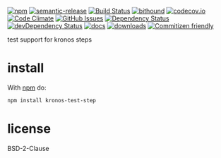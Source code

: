 [![npm](https://img.shields.io/npm/v/kronos-test-step.svg)](https://www.npmjs.com/package/kronos-test-step)
[![semantic-release](https://img.shields.io/badge/%20%20%F0%9F%93%A6%F0%9F%9A%80-semantic--release-e10079.svg)](https://github.com/Kronos-Integration/kronos-test-step)
[![Build Status](https://secure.travis-ci.org/Kronos-Integration/kronos-test-step.png)](http://travis-ci.org/Kronos-Integration/kronos-test-step)
[![bithound](https://www.bithound.io/github/Kronos-Integration/kronos-test-step/badges/score.svg)](https://www.bithound.io/github/Kronos-Integration/kronos-test-step)
[![codecov.io](http://codecov.io/github/Kronos-Integration/kronos-test-step/coverage.svg?branch=master)](http://codecov.io/github/Kronos-Integration/kronos-test-step?branch=master)
[![Code Climate](https://codeclimate.com/github/Kronos-Integration/kronos-test-step/badges/gpa.svg)](https://codeclimate.com/github/Kronos-Integration/kronos-test-step)
[![GitHub Issues](https://img.shields.io/github/issues/Kronos-Integration/kronos-test-step.svg?style=flat-square)](https://github.com/Kronos-Integration/kronos-test-step/issues)
[![Dependency Status](https://david-dm.org/Kronos-Integration/kronos-test-step.svg)](https://david-dm.org/Kronos-Integration/kronos-test-step)
[![devDependency Status](https://david-dm.org/Kronos-Integration/kronos-test-step/dev-status.svg)](https://david-dm.org/Kronos-Integration/kronos-test-step#info=devDependencies)
[![docs](http://inch-ci.org/github/Kronos-Integration/kronos-test-step.svg?branch=master)](http://inch-ci.org/github/Kronos-Integration/kronos-test-step)
[![downloads](http://img.shields.io/npm/dm/kronos-test-step.svg?style=flat-square)](https://npmjs.org/package/kronos-test-step)
[![Commitizen friendly](https://img.shields.io/badge/commitizen-friendly-brightgreen.svg)](http://commitizen.github.io/cz-cli/)

test support for kronos steps

install
=======

With [npm](http://npmjs.org) do:

```sh
npm install kronos-test-step
```

license
=======

BSD-2-Clause
